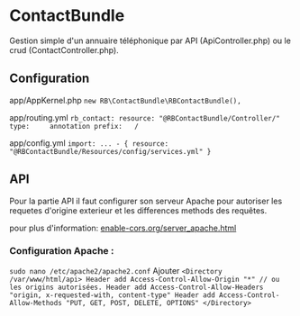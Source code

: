 # ContactBundle

Gestion simple d'un annuaire téléphonique par API (ApiController.php) ou le crud (ContactController.php).

## Configuration

app/AppKernel.php
`
    new RB\ContactBundle\RBContactBundle(),
`

app/routing.yml
`
    rb_contact:
	    resource: "@RBContactBundle/Controller/"
    	type:     annotation
    	prefix:   /
`

app/config.yml
`
import:
	...
    - { resource: "@RBContactBundle/Resources/config/services.yml" }
`

## API

Pour la partie API il faut configurer son serveur Apache pour autoriser les requetes d'origine exterieur et les differences methods des requêtes. 

pour plus d'information: [enable-cors.org/server_apache.html](https://enable-cors.org/server_apache.html)
### Configuration Apache :
`sudo nano /etc/apache2/apache2.conf`
Ajouter
`<Directory /var/www/html/api>
	Header add Access-Control-Allow-Origin "*" // ou les origins autorisées.
	Header add Access-Control-Allow-Headers "origin, x-requested-with, content-type"
	Header add Access-Control-Allow-Methods "PUT, GET, POST, DELETE, OPTIONS"
</Directory>`